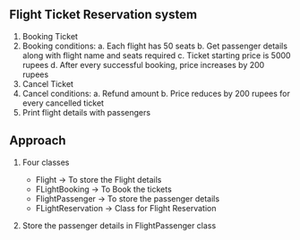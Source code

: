 ## Flight Ticket Reservation system

1. Booking Ticket
2. Booking conditions:
  a. Each flight has 50 seats
  b. Get passenger details along with flight name and seats required
  c. Ticket starting price is 5000 rupees
  d. After every successful booking, price increases by 200 rupees
3. Cancel Ticket
4. Cancel conditions:
  a. Refund amount
  b. Price reduces by 200 rupees for every cancelled ticket
5. Print flight details with passengers


## Approach

1. Four classes 
    - Flight -> To store the Flight details
    - FLightBooking -> To Book the tickets
    - FlightPassenger -> To store the passenger details
    - FLightReservation -> Class for Flight Reservation

2. Store the passenger details in FlightPassenger class
